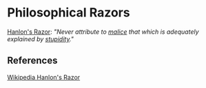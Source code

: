 # Philosophical Razors


[Hanlon's Razor](https://simple.wikipedia.org/wiki/Hanlon%27s_razor): *"Never attribute to [malice](https://simple.wiktionary.org/wiki/malice "wikt:malice") that which is adequately explained by [stupidity](https://simple.wiktionary.org/wiki/stupidity "wikt:stupidity")."*



## References

[Wikipedia Hanlon's Razor](https://simple.wikipedia.org/wiki/Hanlon%27s_razor)